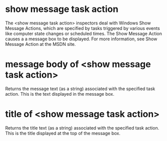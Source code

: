 # show message task action

The &lt;show message task action&gt; inspectors deal with Windows Show Message Actions, which are specified by tasks triggered by various events like computer state changes or scheduled times. The Show Message Action causes a a message box to be displayed. For more information, see Show Message Action at the MSDN site.

# message body of &lt;show message task action&gt;

Returns the message text (as a string)  associated with the specified task action. This is the text displayed in the message box.

# title of &lt;show message task action&gt;

Returns the title text (as a string)  associated with the specified task action. This is the title displayed at the top of the message box.
